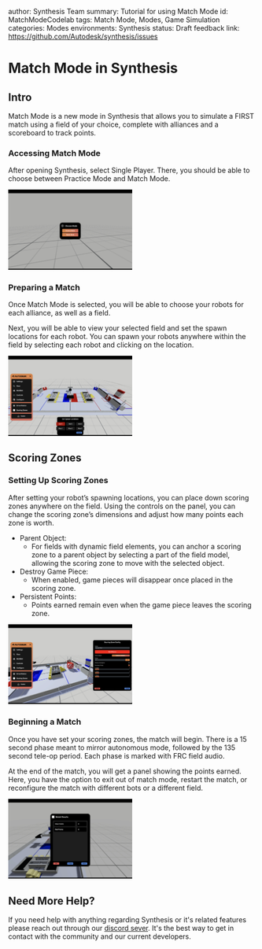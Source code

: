 author: Synthesis Team
summary: Tutorial for using Match Mode
id: MatchModeCodelab
tags: Match Mode, Modes, Game Simulation
categories: Modes
environments: Synthesis
status: Draft
feedback link: https://github.com/Autodesk/synthesis/issues

# Match Mode in Synthesis

## Intro

Match Mode is a new mode in Synthesis that allows you to simulate a FIRST match using a field of your choice, complete with alliances and a scoreboard to track points.

### Accessing Match Mode

After opening Synthesis, select Single Player. There, you should be able to choose between Practice Mode and Match Mode.

<img src="img/synthesis/choose-mode-modal.png" alt="image" width="50%" height="50%"/>

### Preparing a Match

Once Match Mode is selected, you will be able to choose your robots for each alliance, as well as a field. 

Next, you will be able to view your selected field and set the spawn locations for each robot. You can spawn your robots anywhere within the field by selecting each robot and clicking on the location.

<img src="img/synthesis/match-mode-setup.png" alt="image" width="50%" height="50%"/>

## Scoring Zones

### Setting Up Scoring Zones

After setting your robot’s spawning locations, you can place down scoring zones anywhere on the field. Using the controls on the panel, you can change the scoring zone’s dimensions and adjust how many points each zone is worth. 

* Parent Object:
  * For fields with dynamic field elements, you can anchor a scoring zone to a parent object by selecting a part of the field model, allowing the scoring zone to move with the selected object.
* Destroy Game Piece:
  * When enabled, game pieces will disappear once placed in the scoring zone.  
* Persistent Points:
  * Points earned remain even when the game piece leaves the scoring zone.

<img src="img/synthesis/match-mode-scoring.png" alt="image" width="50%" height="50%"/>

### Beginning a Match

Once you have set your scoring zones, the match will begin. There is a 15 second phase meant to mirror autonomous mode, followed by the 135 second tele-op period. Each phase is marked with FRC field audio.

At the end of the match, you will get a panel showing the points earned. Here, you have the option to exit out of match mode, restart the match, or reconfigure the match with different bots or a different field.

<img src="img/synthesis/match-mode-results.png" alt="image" width="50%" height="50%"/>

## Need More Help?

If you need help with anything regarding Synthesis or it's related features please reach out through our
[discord sever](https://www.discord.gg/hHcF9AVgZA). It's the best way to get in contact with the community and our current developers.
